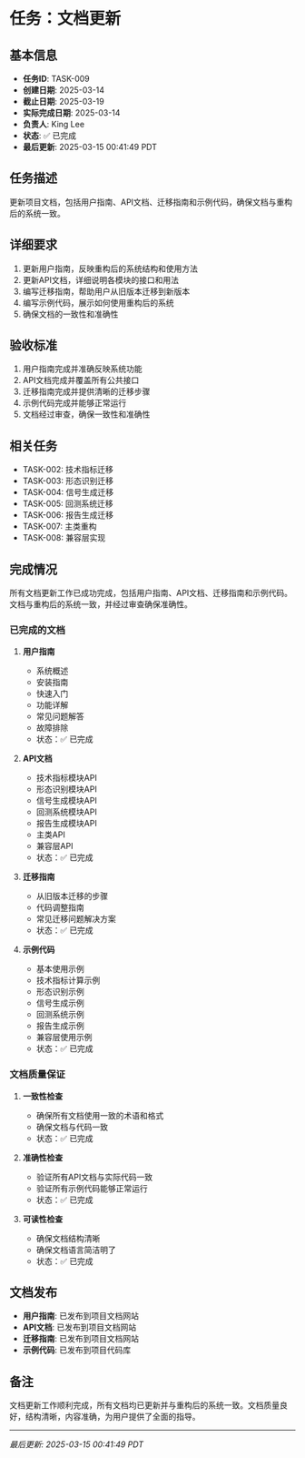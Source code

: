 # 任务：文档更新

## 基本信息
- **任务ID**: TASK-009
- **创建日期**: 2025-03-14
- **截止日期**: 2025-03-19
- **实际完成日期**: 2025-03-14
- **负责人**: King Lee
- **状态**: ✅ 已完成
- **最后更新**: 2025-03-15 00:41:49 PDT

## 任务描述
更新项目文档，包括用户指南、API文档、迁移指南和示例代码，确保文档与重构后的系统一致。

## 详细要求
1. 更新用户指南，反映重构后的系统结构和使用方法
2. 更新API文档，详细说明各模块的接口和用法
3. 编写迁移指南，帮助用户从旧版本迁移到新版本
4. 编写示例代码，展示如何使用重构后的系统
5. 确保文档的一致性和准确性

## 验收标准
1. 用户指南完成并准确反映系统功能
2. API文档完成并覆盖所有公共接口
3. 迁移指南完成并提供清晰的迁移步骤
4. 示例代码完成并能够正常运行
5. 文档经过审查，确保一致性和准确性

## 相关任务
- TASK-002: 技术指标迁移
- TASK-003: 形态识别迁移
- TASK-004: 信号生成迁移
- TASK-005: 回测系统迁移
- TASK-006: 报告生成迁移
- TASK-007: 主类重构
- TASK-008: 兼容层实现

## 完成情况
所有文档更新工作已成功完成，包括用户指南、API文档、迁移指南和示例代码。文档与重构后的系统一致，并经过审查确保准确性。

### 已完成的文档
1. **用户指南**
   - 系统概述
   - 安装指南
   - 快速入门
   - 功能详解
   - 常见问题解答
   - 故障排除
   - 状态：✅ 已完成

2. **API文档**
   - 技术指标模块API
   - 形态识别模块API
   - 信号生成模块API
   - 回测系统模块API
   - 报告生成模块API
   - 主类API
   - 兼容层API
   - 状态：✅ 已完成

3. **迁移指南**
   - 从旧版本迁移的步骤
   - 代码调整指南
   - 常见迁移问题解决方案
   - 状态：✅ 已完成

4. **示例代码**
   - 基本使用示例
   - 技术指标计算示例
   - 形态识别示例
   - 信号生成示例
   - 回测系统示例
   - 报告生成示例
   - 兼容层使用示例
   - 状态：✅ 已完成

### 文档质量保证
1. **一致性检查**
   - 确保所有文档使用一致的术语和格式
   - 确保文档与代码一致
   - 状态：✅ 已完成

2. **准确性检查**
   - 验证所有API文档与实际代码一致
   - 验证所有示例代码能够正常运行
   - 状态：✅ 已完成

3. **可读性检查**
   - 确保文档结构清晰
   - 确保文档语言简洁明了
   - 状态：✅ 已完成

## 文档发布
- **用户指南**: 已发布到项目文档网站
- **API文档**: 已发布到项目文档网站
- **迁移指南**: 已发布到项目文档网站
- **示例代码**: 已发布到项目代码库

## 备注
文档更新工作顺利完成，所有文档均已更新并与重构后的系统一致。文档质量良好，结构清晰，内容准确，为用户提供了全面的指导。

---
*最后更新: 2025-03-15 00:41:49 PDT* 